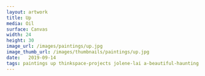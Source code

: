 ```yaml
---
layout: artwork
title: Up
media: Oil
surface: Canvas
width: 24
height: 30
image_url: /images/paintings/up.jpg
image_thumb_url: /images/thumbnails/paintings/up.jpg
date:   2019-09-14
tags: paintings up thinkspace-projects jolene-lai a-beautiful-haunting
---
```

